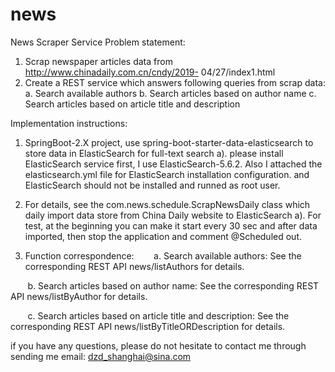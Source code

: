 # news
News Scraper Service Problem statement: 
  1. Scrap newspaper articles data from http://www.chinadaily.com.cn/cndy/2019- 04/27/index1.html 
  2. Create a REST service which answers following queries from scrap data: 
      a. Search available authors 
      b. Search articles based on author name 
      c. Search articles based on article title and description



Implementation instructions:

1. SpringBoot-2.X project, use spring-boot-starter-data-elasticsearch to store data in ElasticSearch for full-text search 
        a). please install ElasticSearch service first, I use ElasticSearch-5.6.2. 
            Also I attached the elasticsearch.yml file for ElasticSearch installation configuration. 
            and ElasticSearch should not be installed and runned as root user. 

2. For details, see the com.news.schedule.ScrapNewsDaily class which daily import data store from China Daily website to ElasticSearch 
        a). For test, at the beginning you can make it start every 30 sec and after data imported, 
            then stop the application and comment @Scheduled out.

3. Function correspondence:
       a. Search available authors:
                See the corresponding REST API news/listAuthors for details.
                
       b. Search articles based on author name:
                See the corresponding REST API news/listByAuthor for details.
                
       c. Search articles based on article title and description:
                See the corresponding REST API news/listByTitleORDescription for details.



if you have any questions, please do not hesitate to contact me through sending me email:  dzd_shanghai@sina.com
